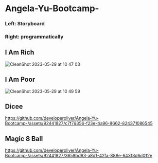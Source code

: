 # Angela-Yu-Bootcamp-

### Left: Storyboard
### Right: programmatically

## I Am Rich
![CleanShot 2023-05-29 at 10 47 03](https://github.com/developeroliver/Angela-Yu-Bootcamp-/assets/92441827/38721dd1-63dc-4040-a175-4806968e11b4)

## I Am Poor
![CleanShot 2023-05-29 at 10 49 59](https://github.com/developeroliver/Angela-Yu-Bootcamp-/assets/92441827/231974e9-e0b0-4275-bb4e-18662c5a2c51)

## Dicee
https://github.com/developeroliver/Angela-Yu-Bootcamp-/assets/92441827/c7f76356-f23e-4a96-8662-824371086545

## Magic 8 Ball
https://github.com/developeroliver/Angela-Yu-Bootcamp-/assets/92441827/3658bd83-a8d1-42fa-888e-643f3d6d012e
